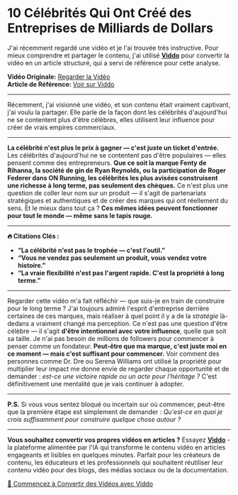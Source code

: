 # 10 Célébrités Qui Ont Créé des Entreprises de Milliards de Dollars

J'ai récemment regardé une vidéo et je l'ai trouvée très instructive. Pour mieux comprendre et partager le contenu, j'ai utilisé **[Viddo](https://viddo.pro/)** pour convertir la vidéo en un article structuré, qui a servi de référence pour cette analyse.

**Vidéo Originale:** [Regarder la Vidéo](https://www.youtube.com/watch?v=oDNqbA9ZnOY)  
**Article de Référence:** [Voir sur Viddo](https://viddo.pro/zh/video-result/d5009fa8-29ca-48df-ab64-1e8b67fa3195)

---

Récemment, j'ai visionné une vidéo, et son contenu était vraiment captivant, j'ai voulu la partager. Elle parle de la façon dont les célébrités d'aujourd'hui ne se contentent plus d'être célèbres, elles utilisent leur influence pour créer de vrais empires commerciaux.

---

**La célébrité n'est plus le prix à gagner — c'est juste un ticket d'entrée.** Les célébrités d'aujourd'hui ne se contentent pas d'être populaires — elles pensent comme des entrepreneurs. **Que ce soit la marque Fenty de Rihanna, la société de gin de Ryan Reynolds, ou la participation de Roger Federer dans ON Running, les célébrités les plus avisées construisent une richesse à long terme, pas seulement des chèques.** Ce n'est plus une question de coller leur nom sur un produit — il s'agit de partenariats stratégiques et authentiques et de créer des marques qui ont réellement du sens. Et le mieux dans tout ça ? **Ces mêmes idées peuvent fonctionner pour tout le monde — même sans le tapis rouge.**

---

**🔥 Citations Clés :**

- **“La célébrité n'est pas le trophée — c'est l'outil.”**
- **“Vous ne vendez pas seulement un produit, vous vendez votre histoire.”**
- **“La vraie flexibilité n'est pas l'argent rapide. C'est la propriété à long terme.”**

---

Regarder cette vidéo m'a fait réfléchir — que suis-je en train de construire pour le long terme ? J'ai toujours admiré l'esprit d'entreprise derrière certaines de ces marques, mais réaliser à quel point il y a de la *stratégie* là-dedans a vraiment changé ma perception. Ce n'est pas une question d'être célèbre — il s'agit **d'être intentionnel avec votre influence**, quelle que soit sa taille. Je n'ai pas besoin de millions de followers pour commencer à penser comme un fondateur. **Peut-être que ma marque, c'est juste moi en ce moment — mais c'est suffisant pour commencer.** Voir comment des personnes comme Dr. Dre ou Serena Williams ont utilisé la propriété pour multiplier leur impact me donne envie de regarder chaque opportunité et de demander : *est-ce une victoire rapide ou un acte pour l'héritage ?* C'est définitivement une mentalité que je vais continuer à adopter.

--- 

**P.S.** Si vous vous sentez bloqué ou incertain sur où commencer, peut-être que la première étape est simplement de demander : *Qu'est-ce en quoi je crois suffisamment pour construire quelque chose autour ?*

---

**Vous souhaitez convertir vos propres vidéos en articles ?** Essayez **[Viddo](https://viddo.pro/)** - la plateforme alimentée par l'IA qui transforme le contenu vidéo en articles engageants et lisibles en quelques minutes. Parfait pour les créateurs de contenu, les éducateurs et les professionnels qui souhaitent réutiliser leur contenu vidéo pour des blogs, des médias sociaux ou de la documentation.

[🚀 Commencez à Convertir des Vidéos avec Viddo](https://viddo.pro/)